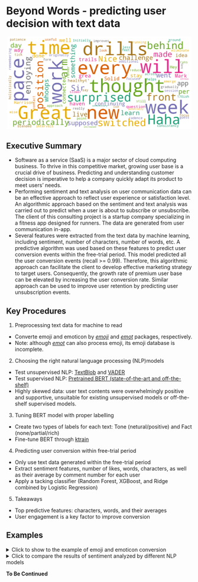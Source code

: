# Beyond Words - predicting user decision with text data
<p align="center">
   <img src="word_cloud_1.png"  width="500"/> 
</p>  

## Executive Summary
  * Software as a service (SaaS) is a major sector of cloud computing business. To thrive in this competitive market, growing user base is a crucial drive of business. Predicting and understanding customer decision is imperative to help a company quickly adapt its product to meet users’ needs.  
  * Performing sentiment and text analysis on user communication data can be an effective approach to reflect user experience or satisfaction level. An algorithmic approach based on the sentiment and text analysis was carried out to predict when a user is about to subscribe or unsubscribe. The client of this consulting project is a startup company specializing in a fitness app designed for runners. The data are generated from user communication in-app.  
  * Several features were extracted from the text data by machine learning, including sentiment, number of characters, number of words, etc. A predictive algorithm was used based on these features to predict user conversion events within the free-trial period. This model predicted all the user conversion events (recall >= 0.99). Therefore, this algorithmic approach can facilitate the client to develop effective marketing strategy to target users. Consequently, the growth rate of premium user base can be elevated by increasing the user conversion rate. Similar approach can be used to improve user retention by predicting user unsubscription events.

## Key Procedures
1. Preprocessing text data for machine to read
 - Converte emoji and emoticon by [*emoji*](https://github.com/carpedm20/emoji/) and [*emot*](https://github.com/NeelShah18/emot) packages, respectively.
 - Note: although [*emot*](https://github.com/NeelShah18/emot) can also process emoji, its emoji database is incomplete.

2. Choosing the right natural language processing (NLP)models
 - Test unsupervised NLP: [TextBlob](https://textblob.readthedocs.io) and [VADER](https://www.nltk.org/_modules/nltk/sentiment/vader.html)
 - Test supervised NLP: [Pretrained BERT (state-of-the-art and off-the-shelf)](https://huggingface.co/transformers/main_classes/pipelines.html#transformers.pipeline)
 - Highly skewed data: user text contents were overwhelmingly positive and supportive, unsuitable for existing unsupervised models or off-the-shelf supervised models.
 
3. Tuning BERT model with proper labelling
 - Create two types of labels for each text: Tone (netural/positive) and Fact (none/partial/rich)
 - Fine-tune BERT through [ktrain](https://arxiv.org/abs/2004.10703)
 
4. Predicting user conversion within free-trial period
 - Only use text data generated within the free-trial period
 - Extract sentiment features, number of likes, words, characters, as well as their average by comment number for each user
 - Apply a tacking classifier (Random Forest, XGBoost, and Ridge combined by Logistic Regression)

5. Takeaways
 - Top predictive features: characters, words, and their averages
 - User engagement is a key factor to improve conversion

## Examples
 <details>
  <summary>Click to show to the example of emoji and emoticon conversion</summary>
 <p align="center"><img src="emo_convert.png" /></p>
</details>

 <details>
  <summary>Click to compare the results of sentiment analyzed by different NLP models</summary>
<p align="center"><img src="NLP_benchmark.PNG" /></p>
<p align="center"><b>NLP Models Performance Comparision</b>, OTS: off-the-shelf </p>
</details>



**To Be Continued**
